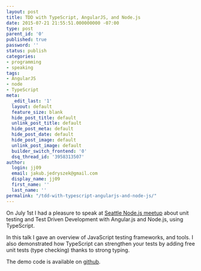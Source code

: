 ```yaml
---
layout: post
title: TDD with TypeScript, AngularJS, and Node.js
date: 2015-07-21 21:55:51.000000000 -07:00
type: post
parent_id: '0'
published: true
password: ''
status: publish
categories:
- programming
- speaking
tags:
- AngularJS
- node
- TypeScript
meta:
  _edit_last: '1'
  layout: default
  feature_size: blank
  hide_post_title: default
  unlink_post_title: default
  hide_post_meta: default
  hide_post_date: default
  hide_post_image: default
  unlink_post_image: default
  builder_switch_frontend: '0'
  dsq_thread_id: '3958313507'
author:
  login: jj09
  email: jakub.jedryszek@gmail.com
  display_name: jj09
  first_name: ''
  last_name: ''
permalink: "/tdd-with-typescript-angularjs-and-node-js/"
---
```

<p>On July 1st I had a pleasure to speak at <a href="http://www.meetup.com/Seattle-Node-js/">Seattle Node.js meetup</a> about unit testing and Test Driven Development with Angular.js and Node.js, using TypeScript.</p>
<p>In this talk I gave an overview of JavaScript testing frameworks, and tools. I also demonstrated how TypeScript can strengthen your tests by adding free unit tests (type checking) thanks to strong typing.</p>
<p><script async class="speakerdeck-embed" data-id="5c2362764fed403aa29ca790f2048e90" data-ratio="1.77777777777778" src="//speakerdeck.com/assets/embed.js"></script></p>
<p>The demo code is available on <a href="https://github.com/jj09/tdd-with-typescript-angularjs-nodejs">github</a>.</p>
